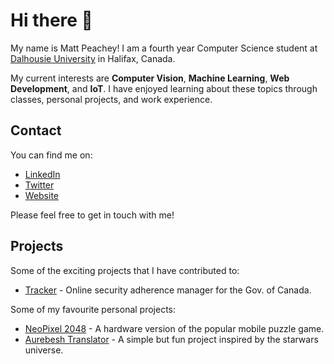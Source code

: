 # Hi there 👋

My name is Matt Peachey!  I am a fourth year Computer Science student at [Dalhousie University](https://www.dal.ca/) in Halifax, Canada.

My current interests are **Computer Vision**, **Machine Learning**, **Web Development**, and **IoT**.  I have enjoyed learning about these topics through classes, personal projects, and work experience.

## Contact 
You can find me on:
* [LinkedIn](https://www.linkedin.com/in/matt-peachey-02bb11152/) 
* [Twitter](https://twitter.com/MattPeachey3)
* [Website](http://mattpeachey.ca)

Please feel free to get in touch with me! 

## Projects

Some of the exciting projects that I have contributed to: 
* [Tracker](https://github.com/canada-ca/tracker) - Online security adherence manager for the Gov. of Canada.

Some of my favourite personal projects:
* [NeoPixel 2048](https://github.com/peacheym/NeoPixel2048) - A hardware version of the popular mobile puzzle game.
* [Aurebesh Translator](https://github.com/peacheym/aurebesh_translator) - A simple but fun project inspired by the starwars universe. 
<!--
**peacheym/peacheym** is a ✨ _special_ ✨ repository because its `README.md` (this file) appears on your GitHub profile.

Here are some ideas to get you started:

- 🔭 I’m currently working on ...
- 🌱 I’m currently learning ...
- 👯 I’m looking to collaborate on ...
- 🤔 I’m looking for help with ...
- 💬 Ask me about ...
- 📫 How to reach me: ...
- 😄 Pronouns: ...
- ⚡ Fun fact: ...
-->
